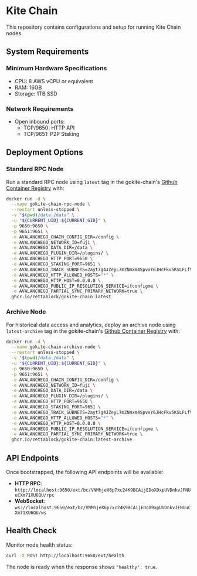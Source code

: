 # Kite Chain

This repository contains configurations and setup for running Kite Chain nodes.

## System Requirements

### Minimum Hardware Specifications

- CPU: 8 AWS vCPU or equivalent
- RAM: 16GB
- Storage: 1TB SSD


### Network Requirements

- Open inbound ports:
  - TCP/9650: HTTP API
  - TCP/9651: P2P Staking

## Deployment Options

### Standard RPC Node

Run a standard RPC node using `latest` tag in the gokite-chain's [Github Container Registry](https://github.com/Zettablock/gokite-chain/pkgs/container/gokite-chain) with:

```sh
docker run -d \
  --name gokite-chain-rpc-node \
  --restart unless-stopped \
  -v "$(pwd)/data:/data" \
  -u "${CURRENT_UID}:${CURRENT_GID}" \
  -p 9650:9650 \
  -p 9651:9651 \
  -e AVALANCHEGO_CHAIN_CONFIG_DIR=/config \
  -e AVALANCHEGO_NETWORK_ID=fuji \
  -e AVALANCHEGO_DATA_DIR=/data \
  -e AVALANCHEGO_PLUGIN_DIR=/plugins/ \
  -e AVALANCHEGO_HTTP_PORT=9650 \
  -e AVALANCHEGO_STAKING_PORT=9651 \
  -e AVALANCHEGO_TRACK_SUBNETS=2ayt7g4JZeyL7mZNmxm4SpvxY6JHcFkv5KSLFLfV7eQiu1MEck \
  -e AVALANCHEGO_HTTP_ALLOWED_HOSTS="*" \
  -e AVALANCHEGO_HTTP_HOST=0.0.0.0 \
  -e AVALANCHEGO_PUBLIC_IP_RESOLUTION_SERVICE=ifconfigme \
  -e AVALANCHEGO_PARTIAL_SYNC_PRIMARY_NETWORK=true \
  ghcr.io/zettablock/gokite-chain:latest
```

### Archive Node

For historical data access and analytics, deploy an archive node using `latest-archive` tag in the gokite-chain's [Github Container Registry](https://github.com/Zettablock/gokite-chain/pkgs/container/gokite-chain) with:

```sh
docker run -d \
  --name gokite-chain-archive-node \
  --restart unless-stopped \
  -v "$(pwd)/data:/data" \
  -u "${CURRENT_UID}:${CURRENT_GID}" \
  -p 9650:9650 \
  -p 9651:9651 \
  -e AVALANCHEGO_CHAIN_CONFIG_DIR=/config \
  -e AVALANCHEGO_NETWORK_ID=fuji \
  -e AVALANCHEGO_DATA_DIR=/data \
  -e AVALANCHEGO_PLUGIN_DIR=/plugins/ \
  -e AVALANCHEGO_HTTP_PORT=9650 \
  -e AVALANCHEGO_STAKING_PORT=9651 \
  -e AVALANCHEGO_TRACK_SUBNETS=2ayt7g4JZeyL7mZNmxm4SpvxY6JHcFkv5KSLFLfV7eQiu1MEck \
  -e AVALANCHEGO_HTTP_ALLOWED_HOSTS="*" \
  -e AVALANCHEGO_HTTP_HOST=0.0.0.0 \
  -e AVALANCHEGO_PUBLIC_IP_RESOLUTION_SERVICE=ifconfigme \
  -e AVALANCHEGO_PARTIAL_SYNC_PRIMARY_NETWORK=true \
  ghcr.io/zettablock/gokite-chain:latest-archive
```

## API Endpoints

Once bootstrapped, the following API endpoints will be available:

- **HTTP RPC**: `http://localhost:9650/ext/bc/VNMhjeX6p7xc24K9BCAijEDoX9xpUVDnkvJFNUuCXm71XU6QU/rpc`
- **WebSocket**: `ws://localhost:9650/ext/bc/VNMhjeX6p7xc24K9BCAijEDoX9xpUVDnkvJFNUuCXm71XU6QU/ws`

## Health Check

Monitor node health status:
```sh
curl -X POST http://localhost:9650/ext/health
```
The node is ready when the response shows `"healthy": true`.
